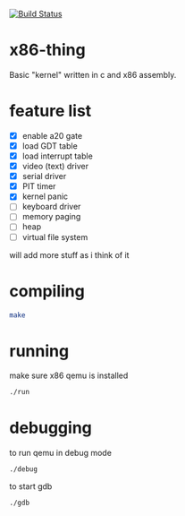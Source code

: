 [![Build Status](https://travis-ci.org/nickgn12/x86-thing.svg)](https://travis-ci.org/nickgn12/x86-thing)

# x86-thing
Basic "kernel" written in c and x86 assembly.

# feature list
 - [x] enable a20 gate
 - [x] load GDT table
 - [x] load interrupt table
 - [x] video (text) driver
 - [x] serial driver
 - [x] PIT timer
 - [x] kernel panic
 - [ ] keyboard driver
 - [ ] memory paging
 - [ ] heap
 - [ ] virtual file system

 will add more stuff as i think of it

# compiling
```bash
make
```
# running
make sure x86 qemu is installed

```bash
./run
```

# debugging
to run qemu in debug mode

```bash
./debug
```

to start gdb

```bash
./gdb
```
